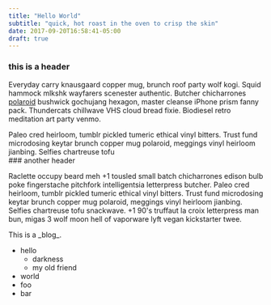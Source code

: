 ```yaml
---
title: "Hello World"
subtitle: "quick, hot roast in the oven to crisp the skin"
date: 2017-09-20T16:58:41-05:00
draft: true
---
```


### this is a header

Everyday carry knausgaard copper mug, brunch roof party wolf kogi. Squid hammock mlkshk wayfarers scenester authentic. Butcher chicharrones <a href="#">polaroid</a> bushwick gochujang hexagon, master cleanse iPhone prism fanny pack. Thundercats chillwave VHS cloud bread fixie. Biodiesel retro meditation art party venmo.


<aside>
Paleo cred heirloom, tumblr pickled tumeric ethical vinyl bitters. Trust fund microdosing keytar brunch copper mug polaroid, meggings vinyl heirloom jianbing. Selfies chartreuse tofu 
</aside>
<section>
### another header

Raclette occupy beard meh +1 tousled small batch chicharrones edison bulb poke fingerstache pitchfork intelligentsia letterpress butcher. Paleo cred heirloom, tumblr pickled tumeric ethical vinyl bitters. Trust fund microdosing keytar brunch copper mug polaroid, meggings vinyl heirloom jianbing. Selfies chartreuse tofu snackwave. +1 90's truffaut la croix letterpress man bun, migas 3 wolf moon hell of vaporware lyft vegan kickstarter twee.
</section>
This is a _blog_.

* hello
  * darkness
  * my old friend
* world
* foo
* bar

